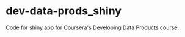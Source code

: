 dev-data-prods_shiny
====================

Code for shiny app for Coursera's Developing Data Products course.
